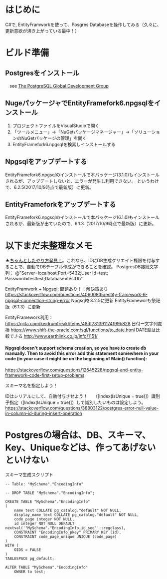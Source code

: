 # はじめに
C#で, EntityFramworkを使って、Posgres Databaseを操作してみる（久々に、更新意欲が沸き上がっている最中！）

# ビルド準備
## Postgresをインストール
　see [The PostgreSQL Global Development Group](https://www.postgresql.org/)
 
## NugeパッケージャでEntityFramefork6.npgsqlをインストール
1. プロジェクトファイルをVisualStudioで開く
2. 「ツールメニュー」→「NuGetパッケージマネージャー」→「ソリューションのNuGetパッケージの管理」を開く
3. EntityFramefork6.npgsqlを検索しインストールする


## Npgsqlをアップデートする
EntityFramefork6.npgsqlのインストールで本パッケージ(3.1.0)もインストールされるが、アップデートしないと、エラーが発生し利用できない。
というわけで、6.2.5(2017/10/9時点で最新版）に更新。

## EntityFrameforkをアップデートする
EntityFramefork6.npgsqlのインストールで本パッケージ(6.1.0)もインストールされるが、最新版が出ていたので、6.1.3（2017/10/9時点で最新版）に更新。

# 以下まだ未整理なメモ
★[ちゃんとしたやり方発見！](https://hokatsu.sakura.ne.jp/c-sharp/entity-framework-by-code-first/)。これなら、IDにDB生成クリエイト権限を付与することで、自動でDBテーブル作成ができることを確認。
PostgresDB接続文字列：
@"Server=localhost;Port=5432;User Id=test; Password=testtest;Database=testDb"

EntityFramwork + Npgsql: 問題あり！！解決策あり
https://stackoverflow.com/questions/40600835/entity-framework-6-npgsql-connection-string-error
Npgsqlを3.2.5に更新
EntityFrameworも祭祀版（6.1.3）に更新

EntityFramework利用：
https://qiita.com/keidrumfreak/items/48df731391174f99b828
日付ー文字列変換
https://www.shift-the-oracle.com/sql/functions/to_date.html
DATE型は比較できる
http://www.earthlink.co.jp/info/1151/


#### Npgsql doesn't support schema creation, so you have to create db manually. Then to avoid this error add this statement somewhere in your code (in your case it might be on the beginning of Main() function):
https://stackoverflow.com/questions/12545228/npgsql-and-entity-framework-code-first-setup-problems

スキーマ名を指定しよう！

IDはシリアルにして、自動付与させよう！　 （[Index(IsUnique = true)]）識別子指定（[Index(IsUnique = true)]）して識別したいものは設定しよう。
https://stackoverflow.com/questions/38803122/postgres-error-null-value-in-column-id-during-insert-operation

# Postgresの場合は、DB、スキーマ、Key、Uniqueなどは、作ってあげないといけない
スキーマ生成スクリプト

```
-- Table: "MySchema"."EncodingInfo"

-- DROP TABLE "MySchema"."EncodingInfo";

CREATE TABLE "MySchema"."EncodingInfo"
(
    name text COLLATE pg_catalog."default" NOT NULL,
    display_name text COLLATE pg_catalog."default" NOT NULL,
    code_page integer NOT NULL,
    id integer NOT NULL DEFAULT nextval('"MySchema"."EncodingInfo_id_seq"'::regclass),
    CONSTRAINT "EncodingInfo_pkey" PRIMARY KEY (id),
    CONSTRAINT code_page_unique UNIQUE (code_page)
)
WITH (
    OIDS = FALSE
)
TABLESPACE pg_default;

ALTER TABLE "MySchema"."EncodingInfo"
    OWNER to test;
```
